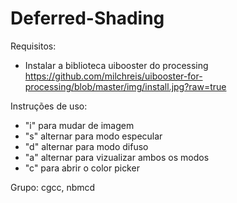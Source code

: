# Deferred-Shading

Requisitos:
- Instalar a biblioteca uibooster do processing
https://github.com/milchreis/uibooster-for-processing/blob/master/img/install.jpg?raw=true

Instruções de uso:
- "i" para mudar de imagem
- "s" alternar para modo especular
- "d" alternar para modo difuso
- "a" alternar para vizualizar ambos os modos
-  "c" para abrir o color picker

Grupo: cgcc, nbmcd
